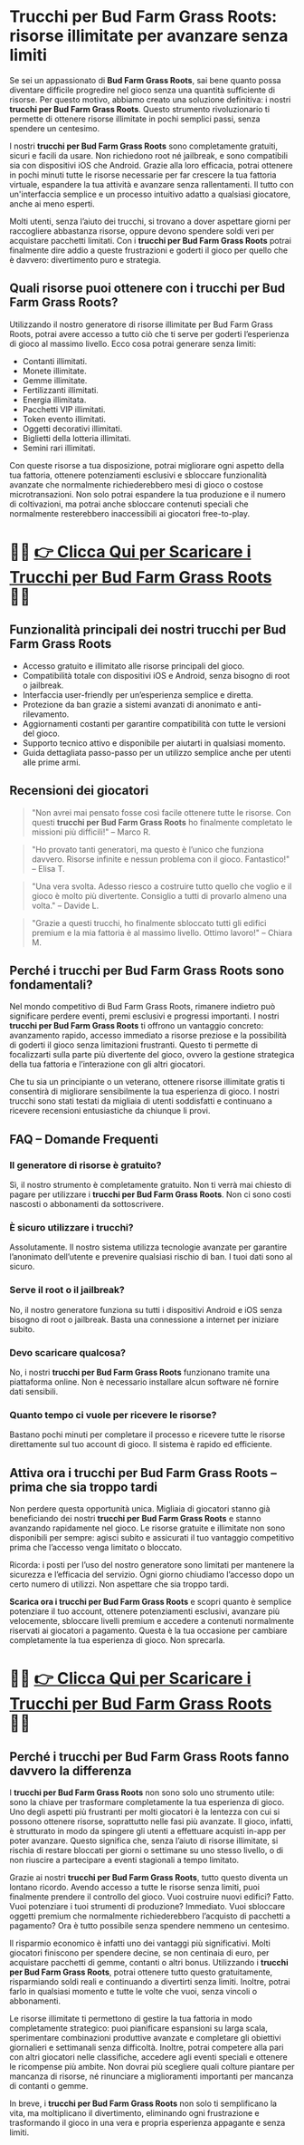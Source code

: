 <h1>Trucchi per Bud Farm Grass Roots: risorse illimitate per avanzare senza limiti</h1>

<p>Se sei un appassionato di <strong>Bud Farm Grass Roots</strong>, sai bene quanto possa diventare difficile progredire nel gioco senza una quantità sufficiente di risorse. Per questo motivo, abbiamo creato una soluzione definitiva: i nostri <strong>trucchi per Bud Farm Grass Roots</strong>. Questo strumento rivoluzionario ti permette di ottenere risorse illimitate in pochi semplici passi, senza spendere un centesimo.</p>

<p>I nostri <strong>trucchi per Bud Farm Grass Roots</strong> sono completamente gratuiti, sicuri e facili da usare. Non richiedono root né jailbreak, e sono compatibili sia con dispositivi iOS che Android. Grazie alla loro efficacia, potrai ottenere in pochi minuti tutte le risorse necessarie per far crescere la tua fattoria virtuale, espandere la tua attività e avanzare senza rallentamenti. Il tutto con un'interfaccia semplice e un processo intuitivo adatto a qualsiasi giocatore, anche ai meno esperti.</p>

<p>Molti utenti, senza l’aiuto dei trucchi, si trovano a dover aspettare giorni per raccogliere abbastanza risorse, oppure devono spendere soldi veri per acquistare pacchetti limitati. Con i <strong>trucchi per Bud Farm Grass Roots</strong> potrai finalmente dire addio a queste frustrazioni e goderti il gioco per quello che è davvero: divertimento puro e strategia.</p>

<h2>Quali risorse puoi ottenere con i trucchi per Bud Farm Grass Roots?</h2>

<p>Utilizzando il nostro generatore di risorse illimitate per Bud Farm Grass Roots, potrai avere accesso a tutto ciò che ti serve per goderti l’esperienza di gioco al massimo livello. Ecco cosa potrai generare senza limiti:</p>

<ul>
  <li>Contanti illimitati.</li>
  <li>Monete illimitate.</li>
  <li>Gemme illimitate.</li>
  <li>Fertilizzanti illimitati.</li>
  <li>Energia illimitata.</li>
  <li>Pacchetti VIP illimitati.</li>
  <li>Token evento illimitati.</li>
  <li>Oggetti decorativi illimitati.</li>
  <li>Biglietti della lotteria illimitati.</li>
  <li>Semini rari illimitati.</li>
</ul>

<p>Con queste risorse a tua disposizione, potrai migliorare ogni aspetto della tua fattoria, ottenere potenziamenti esclusivi e sbloccare funzionalità avanzate che normalmente richiederebbero mesi di gioco o costose microtransazioni. Non solo potrai espandere la tua produzione e il numero di coltivazioni, ma potrai anche sbloccare contenuti speciali che normalmente resterebbero inaccessibili ai giocatori free-to-play.</p>

# 🔴🔴 **[👉 Clicca Qui per Scaricare i Trucchi per Bud Farm Grass Roots](https://tinyurl.com/GiocaDoc)** 🔴🔴

<h2>Funzionalità principali dei nostri trucchi per Bud Farm Grass Roots</h2>

<ul>
  <li>Accesso gratuito e illimitato alle risorse principali del gioco.</li>
  <li>Compatibilità totale con dispositivi iOS e Android, senza bisogno di root o jailbreak.</li>
  <li>Interfaccia user-friendly per un’esperienza semplice e diretta.</li>
  <li>Protezione da ban grazie a sistemi avanzati di anonimato e anti-rilevamento.</li>
  <li>Aggiornamenti costanti per garantire compatibilità con tutte le versioni del gioco.</li>
  <li>Supporto tecnico attivo e disponibile per aiutarti in qualsiasi momento.</li>
  <li>Guida dettagliata passo-passo per un utilizzo semplice anche per utenti alle prime armi.</li>
</ul>

<h2>Recensioni dei giocatori</h2>

<blockquote>
  <p>"Non avrei mai pensato fosse così facile ottenere tutte le risorse. Con questi <strong>trucchi per Bud Farm Grass Roots</strong> ho finalmente completato le missioni più difficili!" – Marco R.</p>
</blockquote>

<blockquote>
  <p>"Ho provato tanti generatori, ma questo è l’unico che funziona davvero. Risorse infinite e nessun problema con il gioco. Fantastico!" – Elisa T.</p>
</blockquote>

<blockquote>
  <p>"Una vera svolta. Adesso riesco a costruire tutto quello che voglio e il gioco è molto più divertente. Consiglio a tutti di provarlo almeno una volta." – Davide L.</p>
</blockquote>

<blockquote>
  <p>"Grazie a questi trucchi, ho finalmente sbloccato tutti gli edifici premium e la mia fattoria è al massimo livello. Ottimo lavoro!" – Chiara M.</p>
</blockquote>

<h2>Perché i trucchi per Bud Farm Grass Roots sono fondamentali?</h2>

<p>Nel mondo competitivo di Bud Farm Grass Roots, rimanere indietro può significare perdere eventi, premi esclusivi e progressi importanti. I nostri <strong>trucchi per Bud Farm Grass Roots</strong> ti offrono un vantaggio concreto: avanzamento rapido, accesso immediato a risorse preziose e la possibilità di goderti il gioco senza limitazioni frustranti. Questo ti permette di focalizzarti sulla parte più divertente del gioco, ovvero la gestione strategica della tua fattoria e l’interazione con gli altri giocatori.</p>

<p>Che tu sia un principiante o un veterano, ottenere risorse illimitate gratis ti consentirà di migliorare sensibilmente la tua esperienza di gioco. I nostri trucchi sono stati testati da migliaia di utenti soddisfatti e continuano a ricevere recensioni entusiastiche da chiunque li provi.</p>

<h2>FAQ – Domande Frequenti</h2>

<h3>Il generatore di risorse è gratuito?</h3>
<p>Sì, il nostro strumento è completamente gratuito. Non ti verrà mai chiesto di pagare per utilizzare i <strong>trucchi per Bud Farm Grass Roots</strong>. Non ci sono costi nascosti o abbonamenti da sottoscrivere.</p>

<h3>È sicuro utilizzare i trucchi?</h3>
<p>Assolutamente. Il nostro sistema utilizza tecnologie avanzate per garantire l’anonimato dell’utente e prevenire qualsiasi rischio di ban. I tuoi dati sono al sicuro.</p>

<h3>Serve il root o il jailbreak?</h3>
<p>No, il nostro generatore funziona su tutti i dispositivi Android e iOS senza bisogno di root o jailbreak. Basta una connessione a internet per iniziare subito.</p>

<h3>Devo scaricare qualcosa?</h3>
<p>No, i nostri <strong>trucchi per Bud Farm Grass Roots</strong> funzionano tramite una piattaforma online. Non è necessario installare alcun software né fornire dati sensibili.</p>

<h3>Quanto tempo ci vuole per ricevere le risorse?</h3>
<p>Bastano pochi minuti per completare il processo e ricevere tutte le risorse direttamente sul tuo account di gioco. Il sistema è rapido ed efficiente.</p>

<h2>Attiva ora i trucchi per Bud Farm Grass Roots – prima che sia troppo tardi</h2>

<p>Non perdere questa opportunità unica. Migliaia di giocatori stanno già beneficiando dei nostri <strong>trucchi per Bud Farm Grass Roots</strong> e stanno avanzando rapidamente nel gioco. Le risorse gratuite e illimitate non sono disponibili per sempre: agisci subito e assicurati il tuo vantaggio competitivo prima che l’accesso venga limitato o bloccato.</p>

<p>Ricorda: i posti per l’uso del nostro generatore sono limitati per mantenere la sicurezza e l’efficacia del servizio. Ogni giorno chiudiamo l’accesso dopo un certo numero di utilizzi. Non aspettare che sia troppo tardi.</p>

<p><strong>Scarica ora i trucchi per Bud Farm Grass Roots</strong> e scopri quanto è semplice potenziare il tuo account, ottenere potenziamenti esclusivi, avanzare più velocemente, sbloccare livelli premium e accedere a contenuti normalmente riservati ai giocatori a pagamento. Questa è la tua occasione per cambiare completamente la tua esperienza di gioco. Non sprecarla.</p>

# 🔴🔴 **[👉 Clicca Qui per Scaricare i Trucchi per Bud Farm Grass Roots](https://tinyurl.com/GiocaDoc)** 🔴🔴

<h2>Perché i trucchi per Bud Farm Grass Roots fanno davvero la differenza</h2>

<p>I <strong>trucchi per Bud Farm Grass Roots</strong> non sono solo uno strumento utile: sono la chiave per trasformare completamente la tua esperienza di gioco. Uno degli aspetti più frustranti per molti giocatori è la lentezza con cui si possono ottenere risorse, soprattutto nelle fasi più avanzate. Il gioco, infatti, è strutturato in modo da spingere gli utenti a effettuare acquisti in-app per poter avanzare. Questo significa che, senza l’aiuto di risorse illimitate, si rischia di restare bloccati per giorni o settimane su uno stesso livello, o di non riuscire a partecipare a eventi stagionali a tempo limitato.</p>

<p>Grazie ai nostri <strong>trucchi per Bud Farm Grass Roots</strong>, tutto questo diventa un lontano ricordo. Avendo accesso a tutte le risorse senza limiti, puoi finalmente prendere il controllo del gioco. Vuoi costruire nuovi edifici? Fatto. Vuoi potenziare i tuoi strumenti di produzione? Immediato. Vuoi sbloccare oggetti premium che normalmente richiederebbero l’acquisto di pacchetti a pagamento? Ora è tutto possibile senza spendere nemmeno un centesimo.</p>

<p>Il risparmio economico è infatti uno dei vantaggi più significativi. Molti giocatori finiscono per spendere decine, se non centinaia di euro, per acquistare pacchetti di gemme, contanti o altri bonus. Utilizzando i <strong>trucchi per Bud Farm Grass Roots</strong>, potrai ottenere tutto questo gratuitamente, risparmiando soldi reali e continuando a divertirti senza limiti. Inoltre, potrai farlo in qualsiasi momento e tutte le volte che vuoi, senza vincoli o abbonamenti.</p>

<p>Le risorse illimitate ti permettono di gestire la tua fattoria in modo completamente strategico: puoi pianificare espansioni su larga scala, sperimentare combinazioni produttive avanzate e completare gli obiettivi giornalieri e settimanali senza difficoltà. Inoltre, potrai competere alla pari con altri giocatori nelle classifiche, accedere agli eventi speciali e ottenere le ricompense più ambite. Non dovrai più scegliere quali colture piantare per mancanza di risorse, né rinunciare a miglioramenti importanti per mancanza di contanti o gemme.</p>

<p>In breve, i <strong>trucchi per Bud Farm Grass Roots</strong> non solo ti semplificano la vita, ma moltiplicano il divertimento, eliminando ogni frustrazione e trasformando il gioco in una vera e propria esperienza appagante e senza limiti.</p>
